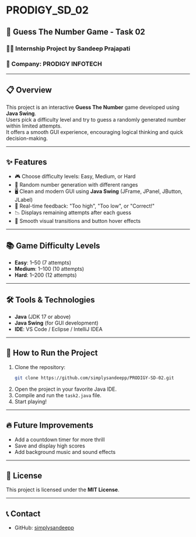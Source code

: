 # PRODIGY_SD_02

## 🎯 Guess The Number Game - Task 02

### 👨‍💻 Internship Project by Sandeep Prajapati

### 🏢 Company: PRODIGY INFOTECH

---

## 📋 Overview

This project is an interactive **Guess The Number** game developed using **Java Swing**.  
Users pick a difficulty level and try to guess a randomly generated number within limited attempts.  
It offers a smooth GUI experience, encouraging logical thinking and quick decision-making.

---

## ✨ Features

* 🎮 Choose difficulty levels: Easy, Medium, or Hard
* 🔢 Random number generation with different ranges
* 🖥️ Clean and modern GUI using **Java Swing** (JFrame, JPanel, JButton, JLabel)
* 🧠 Real-time feedback: "Too high", "Too low", or "Correct!"
* 📉 Displays remaining attempts after each guess
* 🎨 Smooth visual transitions and button hover effects

---

## 📚 Game Difficulty Levels

* **Easy**: 1–50 (7 attempts)
* **Medium**: 1–100 (10 attempts)
* **Hard**: 1–200 (12 attempts)

---

## 🛠️ Tools & Technologies

* **Java** (JDK 17 or above)
* **Java Swing** (for GUI development)
* **IDE**: VS Code / Eclipse / IntelliJ IDEA

---

## 🔧 How to Run the Project

1. Clone the repository:
   ```bash
   git clone https://github.com/simplysandeepp/PRODIGY-SD-02.git
   ```
2. Open the project in your favorite Java IDE.
3. Compile and run the `task2.java` file.
4. Start playing!

---

## 🔥 Future Improvements

* Add a countdown timer for more thrill
* Save and display high scores
* Add background music and sound effects

---

## 📝 License

This project is licensed under the **MIT License**.

---

## 📞 Contact

* GitHub: [simplysandeepp](https://github.com/simplysandeepp)
